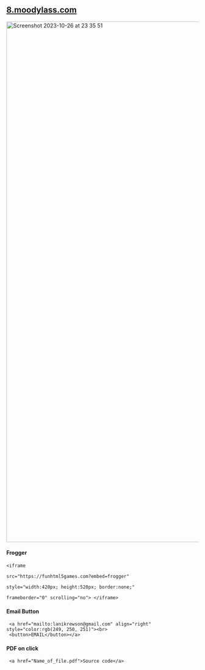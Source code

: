 ## <a href="https://8.moodylass.com">8.moodylass.com</a></hr>
<img width="1365" alt="Screenshot 2023-10-26 at 23 35 51" src="https://github.com/MoodyLass/8-Bit-Lass/assets/119916323/66b1b934-d87c-418f-ae2b-e8bec1ffe78c"><br>
#### Frogger

    <iframe 
     
    src="https://funhtml5games.com?embed=frogger" 
    
    style="width:420px; height:520px; border:none;" 
    
    frameborder="0" scrolling="no"> </iframe>

 #### Email Button
    
     <a href="mailto:lanikrewson@gmail.com" align="right" style="color:rgb(249, 250, 251)"><br>
     <button>EMAIL</button></a>

 #### PDF on click
 
     <a href="Name_of_file.pdf">Source code</a>
  
